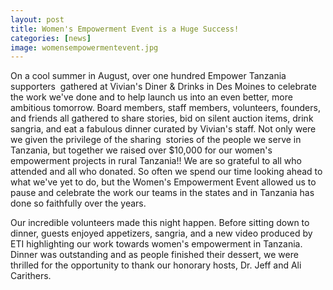 ```yaml
---
layout: post
title: Women's Empowerment Event is a Huge Success!
categories: [news]
image: womensempowermentevent.jpg
---
```

On a cool summer in August, over one hundred Empower Tanzania supporters  gathered at Vivian's Diner & Drinks in Des Moines to celebrate the work we've done and to help launch us into an even better, more ambitious tomorrow. Board members, staff members, volunteers, founders, and friends all gathered to share stories, bid on silent auction items, drink sangria, and eat a fabulous dinner curated by Vivian's staff. Not only were we given the privilege of the sharing  stories of the people we serve in Tanzania, but together we raised over $10,000 for our women's empowerment projects in rural Tanzania!! We are so grateful to all who attended and all who donated. So often we spend our time looking ahead to what we've yet to do, but the Women's Empowerment Event allowed us to pause and celebrate the work our teams in the states and in Tanzania has done so faithfully over the years.

Our incredible volunteers made this night happen. Before sitting down to dinner, guests enjoyed appetizers, sangria, and a new video produced by ETI highlighting our work towards women's empowerment in Tanzania. Dinner was outstanding and as people finished their dessert, we were thrilled for the opportunity to thank our honorary hosts, Dr. Jeff and Ali Carithers.